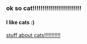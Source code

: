 ### ok so cat!!!!!!!!!!!!!!!!!!!!!!!!
#### I like cats :) 
[stuff about cats!!!!!!!!!!!](https://en.wikipedia.org/wiki/Cat)
